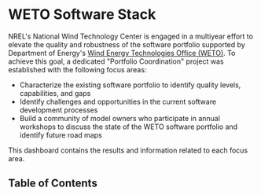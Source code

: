 # WETO Software Stack

NREL's National Wind Technology Center is engaged in a multiyear effort to elevate the
quality and robustness of the software portfolio supported by Department of Energy's
[Wind Energy Technologies Office (WETO)](https://www.energy.gov/eere/wind/wind-energy-technologies-office).
To achieve this goal, a dedicated "Portfolio Coordination" project was established with the
following focus areas:

- Characterize the existing software portfolio to identify quality levels, capabilities, and gaps
- Identify challenges and opportunities in the current software development processes
- Build a community of model owners who participate in annual workshops to discuss the state of
  the WETO software portfolio and identify future road maps

This dashboard contains the results and information related to each focus area.

## Table of Contents
```{tableofcontents}
```

